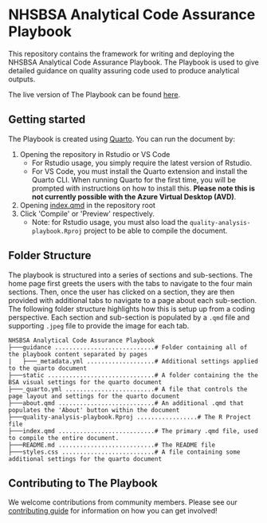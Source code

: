 # NHSBSA Analytical Code Assurance Playbook

This repository contains the framework for writing and deploying the NHSBSA Analytical Code Assurance Playbook. 
The Playbook is used to give detailed guidance on quality assuring code used to produce analytical outputs.

The live version of The Playbook can be found [here](https://nhsbsa-data-analytics.github.io/code-assurance-playbook/).

## Getting started

The Playbook is created using [Quarto](https://quarto.org/docs/get-started/). 
You can run the document by:
1. Opening the repository in Rstudio or VS Code
    - For Rstudio usage, you simply require the latest version of Rstudio. 
    - For VS Code, you must install the Quarto extension and install the Quarto CLI. When running Quarto for the first time, you will be prompted with instructions on how to install this. **Please note this is not currently possible with the Azure Virtual Desktop (AVD)**.
1. Opening [index.qmd](/index.qmd) in the repository root
1. Click 'Compile' or 'Preview' respectively. 
    - Note: for Rstudio usage, you must also load the `quality-analysis-playbook.Rproj` project to be able to compile the document. 

## Folder Structure

The playbook is structured into a series of sections and sub-sections. The home page first greets the users with the tabs to navigate to the four main sections. Then, once the user has clicked on a section, they are then provided with additional tabs to navigate to a page about each sub-section. The following folder structure highlights how this is setup up from a coding perspective. Each section and sub-section is populated by a `.qmd` file and supporting `.jpeg` file to provide the image for each tab.

```
NHSBSA Analytical Code Assurance Playbook
├───guidance ............................# Folder containing all of the playbook content separated by pages
|   ├───_metadata.yml ...................# Additional settings applied to the quarto document
├───static ..............................# A folder containing the the BSA visual settings for the quarto document
├───_quarto.yml .........................# A file that controls the page layout and settings for the quarto document
├───about.qmd ...........................# An additional .qmd that populates the 'About' button within the document
├───quality-analysis-playbook.Rproj .................# The R Project file
├───index.qmd ...........................# The primary .qmd file, used to compile the entire document.
├───README.md ...........................# The README file
├───styles.css ..........................# A file containing some additional settings for the quarto document
```

## Contributing to The Playbook
We welcome contributions from community members. 
Please see our [contributing guide](./CONTRIBUTE.md) for information on how you can get involved!
